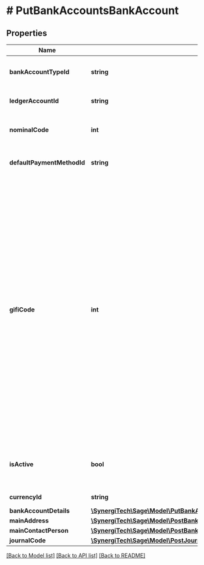 # # PutBankAccountsBankAccount

## Properties

Name | Type | Description | Notes
------------ | ------------- | ------------- | -------------
**bankAccountTypeId** | **string** | The bank account type for the bank account | [optional]
**ledgerAccountId** | **string** | The ID of the Ledger Account. | [optional]
**nominalCode** | **int** | The nominal code of the bank account | [optional]
**defaultPaymentMethodId** | **string** | The ID of the Default Payment Method. | [optional]
**gifiCode** | **int** | The GIFI code of the bank ledger account&#39;  GIFI is short for The General Index of Financial Information and it lets the CRA validate tax information electronically instead of manually. Information from financial statements is categorized under the appropriate 4-digit-long GIFI code and entered on corporate income tax returns. GIFI is needed when filing a T2 income tax return.  _Canada only_ | [optional]
**isActive** | **bool** | Indicates whether the Bank account is active or inactive. | [optional]
**currencyId** | **string** | The ID of the Currency. | [optional]
**bankAccountDetails** | [**\SynergiTech\Sage\Model\PutBankAccountsBankAccountBankAccountDetails**](PutBankAccountsBankAccountBankAccountDetails.md) |  | [optional]
**mainAddress** | [**\SynergiTech\Sage\Model\PostBankAccountsBankAccountMainAddress**](PostBankAccountsBankAccountMainAddress.md) |  | [optional]
**mainContactPerson** | [**\SynergiTech\Sage\Model\PostBankAccountsBankAccountMainContactPerson**](PostBankAccountsBankAccountMainContactPerson.md) |  | [optional]
**journalCode** | [**\SynergiTech\Sage\Model\PostJournalsJournalJournalCode**](PostJournalsJournalJournalCode.md) |  | [optional]

[[Back to Model list]](../../README.md#models) [[Back to API list]](../../README.md#endpoints) [[Back to README]](../../README.md)
